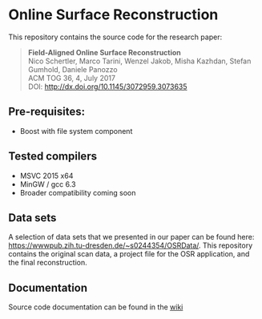 # Online Surface Reconstruction

This repository contains the source code for the research paper:
> **Field-Aligned Online Surface Reconstruction** <br/>
> Nico Schertler, Marco Tarini, Wenzel Jakob, Misha Kazhdan, Stefan Gumhold, Daniele Panozzo <br/>
> ACM TOG 36, 4, July 2017 <br/>
> DOI: http://dx.doi.org/10.1145/3072959.3073635

## Pre-requisites:
* Boost with file system component

## Tested compilers
* MSVC 2015 x64
* MinGW / gcc 6.3
* Broader compatibility coming soon

## Data sets
A selection of data sets that we presented in our paper can be found here: https://wwwpub.zih.tu-dresden.de/~s0244354/OSRData/. This repository contains the original scan data, a project file for the OSR application, and the final reconstruction.

## Documentation
Source code documentation can be found in the [wiki](wiki)